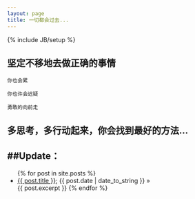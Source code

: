 ```yaml
---
layout: page
title: 一切都会过去...
---
```

{% include JB/setup %}


## 坚定不移地去做正确的事情 

    
    你也会累
   
    你也许会迟疑
      
    勇敢的向前走
      
	  
## 多思考，多行动起来，你会找到最好的方法...


##Update：
-------------

<ul class="posts">
{% for post in site.posts %}
<li><a href="{{ BASE_PATH }}{{ post.url }}">{{ post.title }}</a>; <span>{{ post.date | date_to_string }}</span> &raquo</li>
{{ post.excerpt }}
{% endfor %}
</ul>




